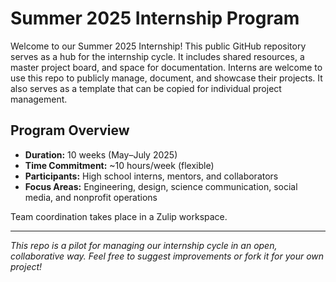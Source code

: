 # Summer 2025 Internship Program

Welcome to our Summer 2025 Internship! This public GitHub repository serves as a hub for the internship cycle. It includes shared resources, a master project board, and space for documentation. Interns are welcome to use this repo to publicly manage, document, and showcase their projects. It also serves as a template that can be copied for individual project management.

## Program Overview

- **Duration:** 10 weeks (May–July 2025)
- **Time Commitment:** ~10 hours/week (flexible)
- **Participants:** High school interns, mentors, and collaborators
- **Focus Areas:** Engineering, design, science communication, social media, and nonprofit operations

Team coordination takes place in a Zulip workspace.



----

_This repo is a pilot for managing our internship cycle in an open, collaborative way. Feel free to suggest improvements or fork it for your own project!_
